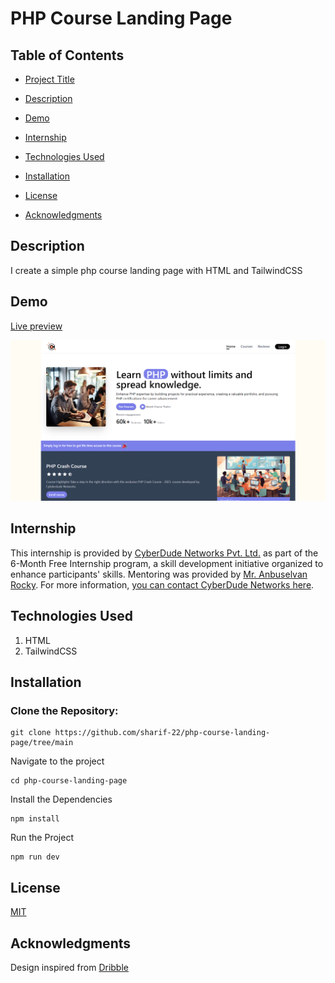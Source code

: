 # PHP Course Landing Page

## Table of Contents

- [Project Title](#project-title)

- [Description](#description)

- [Demo](#demo)

- [Internship](#internship)

- [Technologies Used](#technologies-used)
<!-- - [Features](#features) -->

- [Installation](#installation)

  <!-- - [Usage](#usage) -->
  <!-- - [Contributing](#contributing) -->

- [License](#license)

- [Acknowledgments](#acknowledgments)

## Description

I create a simple php course landing page with HTML and TailwindCSS

## Demo

[Live preview](https://sharif-22.github.io/php-course-landing-page/)

<a href="">

<img src="./public/images/PHP-course-Landing-page-destop-preview.png"/>

</a>

<!-- [Include links to a live demo, screenshots, or GIFs that showcase your project in action.] -->

## Internship

This internship is provided by [CyberDude Networks Pvt. Ltd.](https://youtube.com/cyberdudenetworks) as part of the 6-Month Free Internship program, a skill development initiative organized to enhance participants' skills. Mentoring was provided by [Mr. Anbuselvan Rocky](https://instagram.com/anbuselvanrocky). For more information, [you can contact CyberDude Networks here](https://cyberdudenetworks.com).

## Technologies Used

<ol>
<li>HTML</li>
<li>TailwindCSS</li>
</ol>

## Installation

<h3>Clone the Repository:</h3>

```
git clone https://github.com/sharif-22/php-course-landing-page/tree/main
```

Navigate to the project

```
cd php-course-landing-page
```

Install the Dependencies

```
npm install
```

Run the Project

```
npm run dev
```

## License

[MIT](./LICENCE.md)

## Acknowledgments

Design inspired from [Dribble](https://dribbble.com/shots/20072790-eLearning-Landing-Page/attachments/15153563?mode=media)
